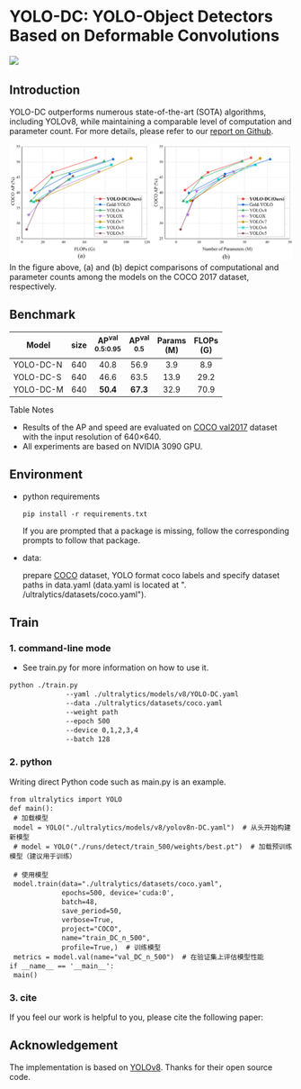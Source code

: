 # YOLO-DC: YOLO-Object Detectors Based on Deformable Convolutions
<img src="images/compare.png" width="1000" >

## Introduction
YOLO-DC outperforms numerous state-of-the-art (SOTA) algorithms, including YOLOv8, while maintaining a comparable level of computation and parameter count.
For more details, please refer to our [report on Github](https://github.com/Object-Detection-01/YOLO-DC/blob/main/YOLO-DC__YOLO%20Object%20Detectors%20Based%20on%20Deformable%20Convolutions%20.pdf).

<img src="images/coco-compar-nsm-Para.png" width="1000" >
In the figure above, (a) and (b) depict comparisons of computational and parameter counts among the models on the COCO 2017 dataset, respectively.

## Benchmark

|Model |size |AP<sup>val<br>0.5:0.95 |AP<sup>val<br>0.5 | Params<br>(M) |FLOPs<br>(G)|
| ------        |:---: | :---:    | :---:       |:---:  | :---: |
|YOLO-DC-N   |640  |40.8 |56.9     |3.9 | 8.9 |
|YOLO-DC-S   |640  |46.6 |63.5     |13.9 | 29.2 |
|YOLO-DC-M   |640  |**50.4** |**67.3**     |32.9 | 70.9 |

Table Notes

- Results of the AP and speed are evaluated on [COCO val2017](https://cocodataset.org/#download) dataset with the input
  resolution of 640×640.
- All experiments are based on NVIDIA 3090 GPU.

## Environment

- python requirements

  ```shell
  pip install -r requirements.txt
  ```
  If you are prompted that a package is missing, follow the corresponding prompts to follow that package.
- data:

  prepare [COCO](http://cocodataset.org)
  dataset, YOLO format coco labels and
  specify dataset paths in data.yaml (data.yaml is located at ". /ultralytics/datasets/coco.yaml").

## Train

  ### 1. command-line mode
  - See train.py for more information on how to use it.

  ```shell
  python ./train.py 
                --yaml ./ultralytics/models/v8/YOLO-DC.yaml
                --data ./ultralytics/datasets/coco.yaml
                --weight path
                --epoch 500 
                --device 0,1,2,3,4
                --batch 128
  ```
  ### 2. python
  Writing direct Python code such as main.py is an example.
   ```shell
from ultralytics import YOLO
def main():
    # 加载模型
    model = YOLO("./ultralytics/models/v8/yolov8n-DC.yaml")  # 从头开始构建新模型
    # model = YOLO("./runs/detect/train_500/weights/best.pt")  # 加载预训练模型（建议用于训练）

    # 使用模型
    model.train(data="./ultralytics/datasets/coco.yaml",
                epochs=500, device='cuda:0',
                batch=48,
                save_period=50,
                verbose=True,
                project="COCO",
                name="train_DC_n_500",
                profile=True,)  # 训练模型
    metrics = model.val(name="val_DC_n_500")  # 在验证集上评估模型性能
if __name__ == '__main__':
    main()

  ```
 ### 3. cite
 If you feel our work is helpful to you, please cite the following paper:

## Acknowledgement

The implementation is based on [YOLOv8](https://github.com/ultralytics/ultralytics). Thanks for their open source code.
